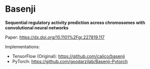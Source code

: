 # Basenji

**Sequential regulatory activity prediction across chromosomes with convolutional neural networks**

Paper: https://dx.doi.org/10.1101%2Fgr.227819.117

Implementations:
* TensorFlow (Original): https://github.com/calico/basenji
* PyTorch: https://github.com/goodarzilab/Basenji-Pytorch

